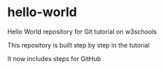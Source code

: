 # hello-world
Hello World repository for Git tutorial on w3schools

This repository is built step by step in the tutorial

It now includes steps for GitHub
